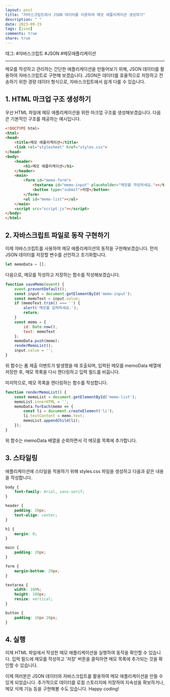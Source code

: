 ```yaml
---
layout: post
title: "자바스크립트에서 JSON 데이터를 이용하여 메모 애플리케이션 생성하기"
description: " "
date: 2023-09-15
tags: [json]
comments: true
share: true
---
```


태그: #자바스크립트 #JSON #메모애플리케이션

---

메모를 작성하고 관리하는 간단한 애플리케이션을 만들어보기 위해, JSON 데이터를 활용하여 자바스크립트로 구현해 보겠습니다. JSON은 데이터를 효율적으로 저장하고 전송하기 위한 경량 데이터 형식으로, 자바스크립트에서 쉽게 다룰 수 있습니다.

## 1. HTML 마크업 구조 생성하기

우선 HTML 파일에 메모 애플리케이션을 위한 마크업 구조를 생성해보겠습니다. 다음은 기본적인 구조를 제공하는 예시입니다.

```html
<!DOCTYPE html>
<html>
<head>
    <title>메모 애플리케이션</title>
    <link rel="stylesheet" href="styles.css">
</head>
<body>
    <header>
        <h1>메모 애플리케이션</h1>
    </header>
    <main>
        <form id="memo-form">
            <textarea id="memo-input" placeholder="메모를 작성하세요."></textarea>
            <button type="submit">저장</button>
        </form>
        <ul id="memo-list"></ul>
    </main>
    <script src="script.js"></script>
</body>
</html>
```

## 2. 자바스크립트 파일로 동작 구현하기

이제 자바스크립트를 사용하여 메모 애플리케이션의 동작을 구현해보겠습니다. 먼저 JSON 데이터를 저장할 변수를 선언하고 초기화합니다.

```javascript
let memoData = [];
```

다음으로, 메모를 작성하고 저장하는 함수를 작성해보겠습니다.

```javascript
function saveMemo(event) {
    event.preventDefault();
    const input = document.getElementById('memo-input');
    const memoText = input.value;
    if (memoText.trim() === '') {
        alert('메모를 입력하세요.');
        return;
    }
    const memo = {
        id: Date.now(),
        text: memoText
    };
    memoData.push(memo);
    renderMemoList();
    input.value = '';
}
```

위 함수는 폼 제출 이벤트가 발생했을 때 호출되며, 입력된 메모를 memoData 배열에 저장한 후, 메모 목록을 다시 렌더링하고 입력 필드를 비웁니다.

마지막으로, 메모 목록을 렌더링하는 함수를 작성합니다.

```javascript
function renderMemoList() {
    const memoList = document.getElementById('memo-list');
    memoList.innerHTML = '';
    memoData.forEach(memo => {
        const li = document.createElement('li');
        li.textContent = memo.text;
        memoList.appendChild(li);
    });
}
```

위 함수는 memoData 배열을 순회하면서 각 메모를 목록에 추가합니다.

## 3. 스타일링

애플리케이션에 스타일을 적용하기 위해 styles.css 파일을 생성하고 다음과 같은 내용을 작성합니다.

```css
body {
    font-family: Arial, sans-serif;
}

header {
    padding: 20px;
    text-align: center;
}

h1 {
    margin: 0;
}

main {
    padding: 20px;
}

form {
    margin-bottom: 20px;
}

textarea {
    width: 100%;
    height: 100px;
    resize: vertical;
}

button {
    padding: 10px 20px;
}
```

## 4. 실행

이제 HTML 파일에서 작성한 메모 애플리케이션을 실행하여 동작을 확인할 수 있습니다. 입력 필드에 메모를 작성하고 '저장' 버튼을 클릭하면 메모 목록에 추가되는 것을 확인할 수 있습니다.

이제 여러분은 JSON 데이터와 자바스크립트를 활용하여 메모 애플리케이션을 만들 수 있게 되었습니다. 추가적으로 데이터를 로컬 스토리지에 저장하여 지속성을 확보하거나, 메모 삭제 기능 등을 구현해볼 수도 있습니다. Happy coding!